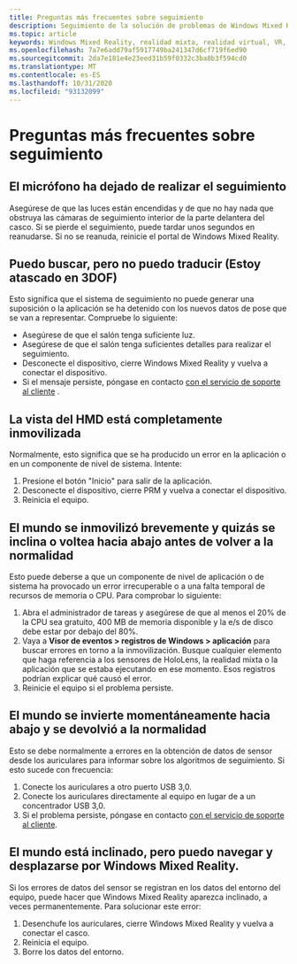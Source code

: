 ```yaml
---
title: Preguntas más frecuentes sobre seguimiento
description: Seguimiento de la solución de problemas de Windows Mixed Reality que va más allá de nuestra documentación de soporte técnico de consumidor estándar.
ms.topic: article
keywords: Windows Mixed Reality, realidad mixta, realidad virtual, VR, MR, solución de problemas, errores, ayuda, soporte técnico, seguimiento
ms.openlocfilehash: 7a7e6add79af5917749ba241347d6cf719f6ed90
ms.sourcegitcommit: 2da7e181e4e23eed31b59f0332c3ba8b3f594cd0
ms.translationtype: MT
ms.contentlocale: es-ES
ms.lasthandoff: 10/31/2020
ms.locfileid: "93132099"
---
```

# <a name="tracking-faqs"></a>Preguntas más frecuentes sobre seguimiento

## <a name="my-headset-has-stopped-tracking"></a>El micrófono ha dejado de realizar el seguimiento

Asegúrese de que las luces están encendidas y de que no hay nada que obstruya las cámaras de seguimiento interior de la parte delantera del casco. Si se pierde el seguimiento, puede tardar unos segundos en reanudarse. Si no se reanuda, reinicie el portal de Windows Mixed Reality.

## <a name="i-can-look-around-but-i-cant-translate-im-stuck-in-3dof"></a>Puedo buscar, pero no puedo traducir (Estoy atascado en 3DOF)

Esto significa que el sistema de seguimiento no puede generar una suposición o la aplicación se ha detenido con los nuevos datos de pose que se van a representar. Compruebe lo siguiente:

* Asegúrese de que el salón tenga suficiente luz.
* Asegúrese de que el salón tenga suficientes detalles para realizar el seguimiento.
* Desconecte el dispositivo, cierre Windows Mixed Reality y vuelva a conectar el dispositivo.
* Si el mensaje persiste, póngase en contacto [con el servicio de soporte al cliente](https://support.microsoft.com/) .

## <a name="the-view-in-the-hmd-is-completely-frozen"></a>La vista del HMD está completamente inmovilizada

Normalmente, esto significa que se ha producido un error en la aplicación o en un componente de nivel de sistema. Intente:

1. Presione el botón "Inicio" para salir de la aplicación.
2. Desconecte el dispositivo, cierre PRM y vuelva a conectar el dispositivo.
3. Reinicia el equipo.

## <a name="the-world-briefly-froze-and-perhaps-tilted-or-flipped-upside-down-before-returning-to-normal"></a>El mundo se inmovilizó brevemente y quizás se inclina o voltea hacia abajo antes de volver a la normalidad

Esto puede deberse a que un componente de nivel de aplicación o de sistema ha provocado un error irrecuperable o a una falta temporal de recursos de memoria o CPU. Para comprobar lo siguiente:

1. Abra el administrador de tareas y asegúrese de que al menos el 20% de la CPU sea gratuito, 400 MB de memoria disponible y la e/s de disco debe estar por debajo del 80%.
2. Vaya a **Visor de eventos > registros de Windows > aplicación** para buscar errores en torno a la inmovilización. Busque cualquier elemento que haga referencia a los sensores de HoloLens, la realidad mixta o la aplicación que se estaba ejecutando en ese momento. Esos registros podrían explicar qué causó el error.
3. Reinicie el equipo si el problema persiste.

## <a name="the-world-flipped-upside-down-momentarily-and-returned-to-normal"></a>El mundo se invierte momentáneamente hacia abajo y se devolvió a la normalidad

Esto se debe normalmente a errores en la obtención de datos de sensor desde los auriculares para informar sobre los algoritmos de seguimiento. Si esto sucede con frecuencia:

1. Conecte los auriculares a otro puerto USB 3,0.
2. Conecte los auriculares directamente al equipo en lugar de a un concentrador USB 3,0.
3. Si el problema persiste, póngase en contacto [con el servicio de soporte al cliente](https://support.microsoft.com/).

## <a name="the-world-is-tilted-but-i-can-navigate-and-walk-around-in-windows-mixed-reality"></a>El mundo está inclinado, pero puedo navegar y desplazarse por Windows Mixed Reality.

Si los errores de datos del sensor se registran en los datos del entorno del equipo, puede hacer que Windows Mixed Reality aparezca inclinado, a veces permanentemente. Para solucionar este error:

1. Desenchufe los auriculares, cierre Windows Mixed Reality y vuelva a conectar el casco.
2. Reinicia el equipo.
3. Borre los datos del entorno.